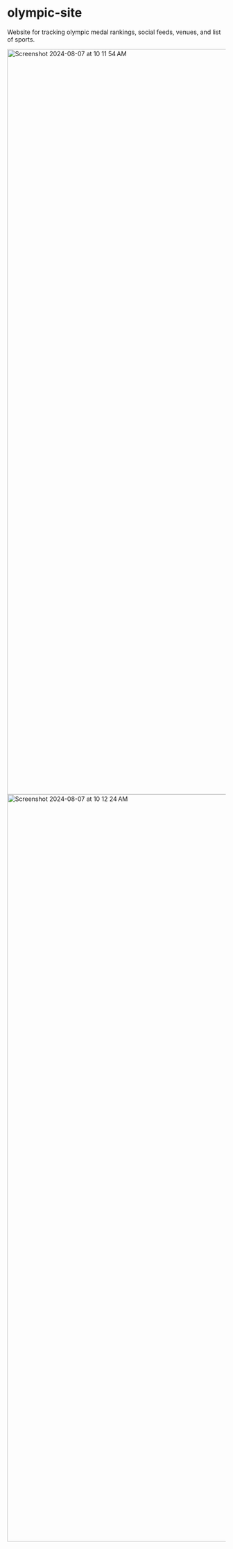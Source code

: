 # olympic-site

Website for tracking olympic medal rankings, social feeds, venues, and list of sports.

<img width="1718" alt="Screenshot 2024-08-07 at 10 11 54 AM" src="https://github.com/user-attachments/assets/a793b651-b83d-44d4-8b03-cf855fa4b863">
<img width="1723" alt="Screenshot 2024-08-07 at 10 12 24 AM" src="https://github.com/user-attachments/assets/0dc2ef79-ad81-4605-b5c2-15176962df72">
